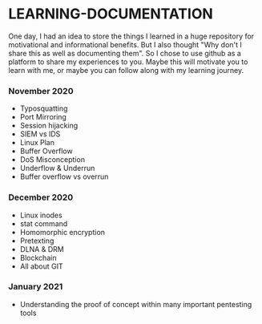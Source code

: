 # LEARNING-DOCUMENTATION

One day, I had an idea to store the things I learned in a huge repository for motivational and informational benefits. But I also thought "Why don't I share this as well as documenting them". So I chose to use github as a platform to share my experiences to you. Maybe this will motivate you to learn with me, or maybe you can follow along with my learning journey.

### November 2020
 - Typosquatting
 - Port Mirroring
 - Session hijacking
 - SIEM vs IDS
 - Linux Plan
 - Buffer Overflow
 - DoS Misconception
 - Underflow & Underrun
 - Buffer overflow vs overrun

### December 2020
 - Linux inodes
 - stat command
 - Homomorphic encryption
 - Pretexting
 - DLNA & DRM
 - Blockchain
 - All about GIT

### January 2021
 - Understanding the proof of concept within many important pentesting tools

